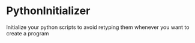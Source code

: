 # PythonInitializer
Initialize your python scripts to avoid retyping them whenever you want to create a program
